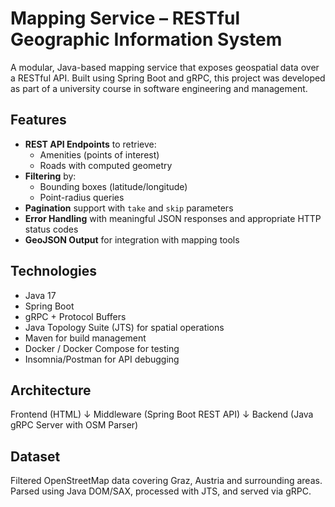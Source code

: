# Mapping Service – RESTful Geographic Information System

A modular, Java-based mapping service that exposes geospatial data over a RESTful API. Built using Spring Boot and gRPC, this project was developed as part of a university course in software engineering and management.

## Features

- **REST API Endpoints** to retrieve:
  - Amenities (points of interest)
  - Roads with computed geometry
- **Filtering** by:
  - Bounding boxes (latitude/longitude)
  - Point-radius queries
- **Pagination** support with `take` and `skip` parameters
- **Error Handling** with meaningful JSON responses and appropriate HTTP status codes
- **GeoJSON Output** for integration with mapping tools

## Technologies

- Java 17  
- Spring Boot  
- gRPC + Protocol Buffers  
- Java Topology Suite (JTS) for spatial operations  
- Maven for build management  
- Docker / Docker Compose for testing  
- Insomnia/Postman for API debugging  

## Architecture
Frontend (HTML)
↓
Middleware (Spring Boot REST API)
↓
Backend (Java gRPC Server with OSM Parser)


## Dataset
Filtered OpenStreetMap data covering Graz, Austria and surrounding areas. Parsed using Java DOM/SAX, processed with JTS, and served via gRPC.
